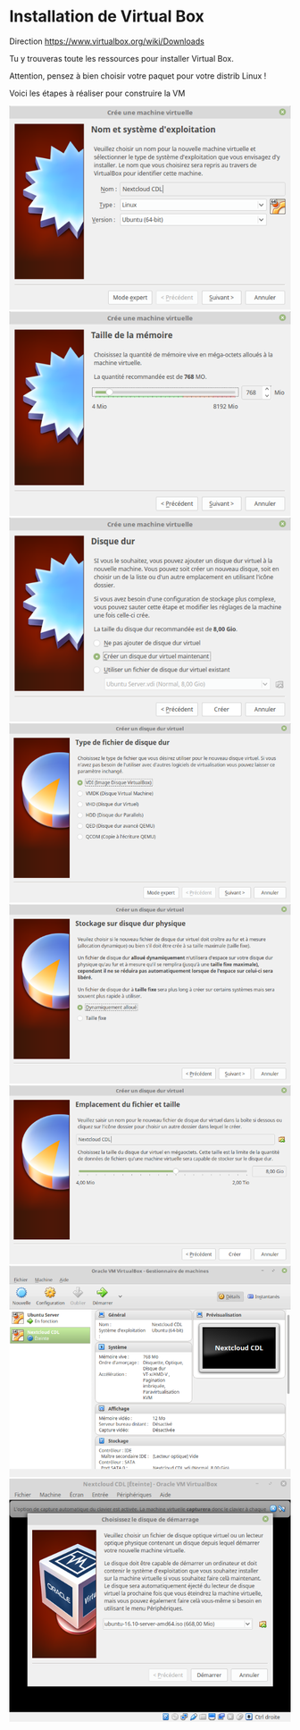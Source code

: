 # Installation de Virtual Box

Direction https://www.virtualbox.org/wiki/Downloads

Tu y trouveras toute les ressources pour installer Virtual Box.

Attention, pensez à bien choisir votre paquet pour votre distrib Linux !

Voici les étapes à réaliser pour construire la VM 

![](./wizard-1.png)
![](./wizard-2.png)
![](./wizard-3.png)
![](./wizard-4.png)
![](./wizard-5.png)
![](./wizard-6.png)
![](./wizard-7.png)
![](./wizard-8.png)